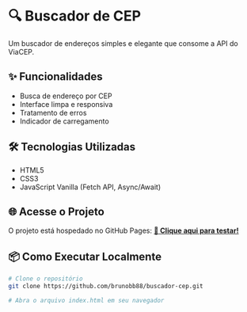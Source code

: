 # 🔍 Buscador de CEP

Um buscador de endereços simples e elegante que consome a API do ViaCEP.

## ✨ Funcionalidades

- Busca de endereço por CEP
- Interface limpa e responsiva
- Tratamento de erros
- Indicador de carregamento

## 🛠️ Tecnologias Utilizadas

- HTML5
- CSS3
- JavaScript Vanilla (Fetch API, Async/Await)

## 🌐 Acesse o Projeto

O projeto está hospedado no GitHub Pages:
**[🔗 Clique aqui para testar!](https://brunobb88.github.io/buscador-cep/)**

## 📦 Como Executar Localmente

```bash
# Clone o repositório
git clone https://github.com/brunobb88/buscador-cep.git

# Abra o arquivo index.html em seu navegador
